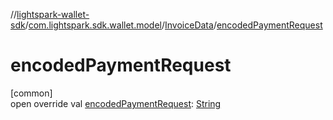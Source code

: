 //[lightspark-wallet-sdk](../../../index.md)/[com.lightspark.sdk.wallet.model](../index.md)/[InvoiceData](index.md)/[encodedPaymentRequest](encoded-payment-request.md)

# encodedPaymentRequest

[common]\
open override val [encodedPaymentRequest](encoded-payment-request.md): [String](https://kotlinlang.org/api/latest/jvm/stdlib/kotlin/-string/index.html)
